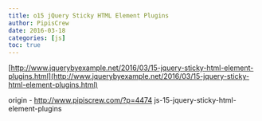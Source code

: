 ```yaml
---
title: o15 jQuery Sticky HTML Element Plugins
author: PipisCrew
date: 2016-03-18
categories: [js]
toc: true
---
```


[http://www.jquerybyexample.net/2016/03/15-jquery-sticky-html-element-plugins.html](http://www.jquerybyexample.net/2016/03/15-jquery-sticky-html-element-plugins.html)

origin - http://www.pipiscrew.com/?p=4474 js-15-jquery-sticky-html-element-plugins